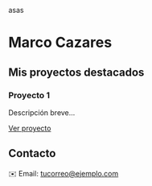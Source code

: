 asas
  <h1>Marco Cazares</h1>

  <h2>Mis proyectos destacados</h2>
  <div class="proyecto">
    <h3>Proyecto 1</h3>
    <p>Descripción breve...</p>
    <a href="#">Ver proyecto</a>
  </div>
  
  <h2>Contacto</h2>
  <p>✉️ Email: <a href="mailto:tucorreo@ejemplo.com">tucorreo@ejemplo.com</a></p>
</body>
</html>
